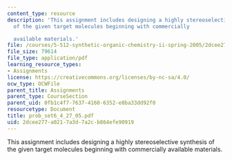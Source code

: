 ```yaml
---
content_type: resource
description: 'This assignment includes designing a highly stereoselective synthesis
  of the given target molecules beginning with commercially

  available materials.'
file: /courses/5-512-synthetic-organic-chemistry-ii-spring-2005/2dcee277a0217a3d7a2cb864efe90919_prob_set6_4_27_05.pdf
file_size: 79614
file_type: application/pdf
learning_resource_types:
- Assignments
license: https://creativecommons.org/licenses/by-nc-sa/4.0/
ocw_type: OCWFile
parent_title: Assignments
parent_type: CourseSection
parent_uid: 0fb1c4f7-7637-4160-6352-e8ba33dd92f0
resourcetype: Document
title: prob_set6_4_27_05.pdf
uid: 2dcee277-a021-7a3d-7a2c-b864efe90919
---
```

This assignment includes designing a highly stereoselective synthesis of the given target molecules beginning with commercially
available materials.